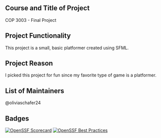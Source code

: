 ## Course and Title of Project
COP 3003 - Final Project

## Project Functionality
This project is a small, basic platformer created using SFML. 

## Project Reason
I picked this project for fun since my favorite type of game is a platformer.

## List of Maintainers
@oliviaschafer24

## Badges
[![OpenSSF Scorecard](https://api.securityscorecards.dev/projects/github.com/oliviaschafer24/COP-3003-Project/badge)](https://securityscorecards.dev/viewer/?uri=github.com/oliviaschafer24/COP-3003-Project)
[![OpenSSF Best Practices](https://www.bestpractices.dev/projects/8520/badge)](https://www.bestpractices.dev/projects/8520)

